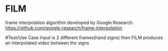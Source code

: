 # FILM
frame interpolation algorithm developed by Google Research. https://github.com/google-research/frame-interpolation

#Test/Use Case
Input is 2  different frames(hand signs) then FILM produces an interpolated video between the signs
